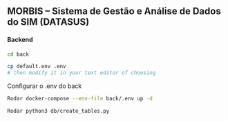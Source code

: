 ## MORBIS – Sistema de Gestão e Análise de Dados do SIM (DATASUS)

#### Backend

```bash
cd back
```

```bash
cp default.env .env
# then modify it in your text editor of choosing
```
Configurar o .env do back

```bash
Rodar docker-compose --env-file back/.env up -d
```

```bash
Rodar python3 db/create_tables.py
```
